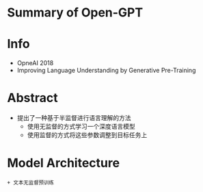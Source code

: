 # Summary of Open-GPT



# Info
+ OpneAI 2018 
+ Improving Language Understanding by Generative Pre-Training

# Abstract
+ 提出了一种基于半监督进行语言理解的方法
	+ 使用无监督的方式学习一个深度语言模型
	+ 使用监督的方式将这些参数调整到目标任务上

# Model Architecture
	+ 文本无监督预训练